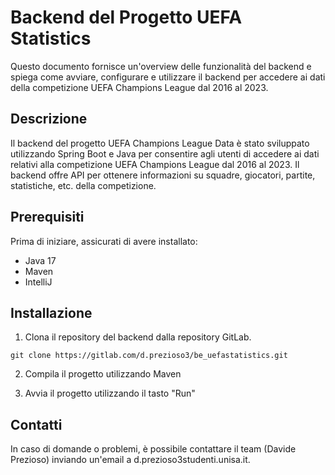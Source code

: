 # Backend del Progetto UEFA Statistics

Questo documento fornisce un'overview delle funzionalità del backend e spiega come avviare, configurare e 
utilizzare il backend per accedere ai dati della competizione UEFA Champions League dal 2016 al 2023.


## Descrizione

Il backend del progetto UEFA Champions League Data è stato sviluppato utilizzando Spring Boot e Java per consentire 
agli utenti di accedere ai dati relativi alla competizione UEFA Champions League dal 2016 al 2023. 
Il backend offre API per ottenere informazioni su squadre, giocatori, partite, statistiche, etc. della competizione.


## Prerequisiti

Prima di iniziare, assicurati di avere installato:

- Java 17
- Maven
- IntelliJ


## Installazione

1) Clona il repository del backend dalla repository GitLab.
```
git clone https://gitlab.com/d.prezioso3/be_uefastatistics.git
```

2) Compila il progetto utilizzando Maven

3) Avvia il progetto utilizzando il tasto "Run"


## Contatti

In caso di domande o problemi, è possibile contattare il team (Davide Prezioso) inviando un'email a d.prezioso3studenti.unisa.it.